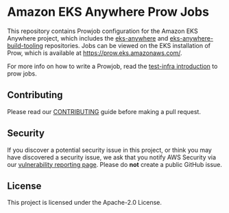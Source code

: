 # Amazon EKS Anywhere Prow Jobs

This repository contains Prowjob configuration for the Amazon EKS Anywhere project, which includes the [eks-anywhere](https://github.com/aws/eks-anywhere) and [eks-anywhere-build-tooling](https://github.com/aws/eks-anywhere-build-tooling) repositories. Jobs can be viewed on the EKS installation of
Prow, which is available at https://prow.eks.amazonaws.com/.

For more info on how to write a Prowjob, read the [test-infra
introduction](https://github.com/kubernetes/test-infra/blob/master/prow/jobs.md)
to prow jobs.

## Contributing

Please read our [CONTRIBUTING](CONTRIBUTING.md) guide before making a pull
request.

## Security

If you discover a potential security issue in this project, or think you may
have discovered a security issue, we ask that you notify AWS Security via our
[vulnerability reporting
page](http://aws.amazon.com/security/vulnerability-reporting/). Please do
**not** create a public GitHub issue.

## License

This project is licensed under the Apache-2.0 License.
